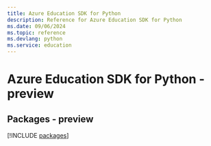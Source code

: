 ```yaml
---
title: Azure Education SDK for Python
description: Reference for Azure Education SDK for Python
ms.date: 09/06/2024
ms.topic: reference
ms.devlang: python
ms.service: education
---
```

# Azure Education SDK for Python - preview
## Packages - preview
[!INCLUDE [packages](education-index.md)]